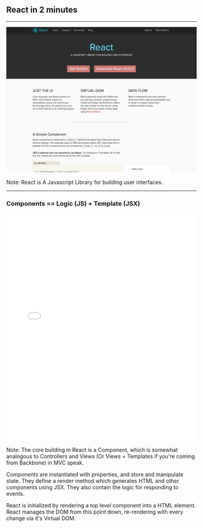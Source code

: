 ## React in 2 minutes

---

![Obviously](../../images/react.png)<!-- .element: width="800" -->

Note:
React is A Javascript Library for building user interfaces. 

---

### Components == Logic (JS) + Template (JSX)
<iframe height='600' scrolling='no' src='//codepen.io/vimto/embed/qdyJKO/?height=600&theme-id=17023&default-tab=js' frameborder='no' allowtransparency='true' allowfullscreen='true' style='width: 100%;'>See the Pen <a href='http://codepen.io/vimto/pen/qdyJKO/'>qdyJKO</a> by Vimal Jobanputra (<a href='http://codepen.io/vimto'>@vimto</a>) on <a href='http://codepen.io'>CodePen</a>.
</iframe>

Note:
The core building in React is a Component, which is somewhat analogous to Controllers and Views (Or Views + Templates if you're coming from Backbone) in MVC speak. 

Components are instantiated with properties, and store and manipulate state. They define a render method which generates HTML and other components using JSX. They also contain the logic for responding to events.

React is initialized by rendering a top level component into a HTML element. React manages the DOM from this point down, re-rendering with every change via it's Virtual DOM.


